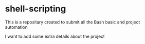 # shell-scripting
This is a repositary created to submit all the Bash basic and project automation

I want to add some extra details about the project